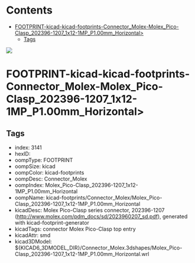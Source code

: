 



Contents
========

* [FOOTPRINT-kicad-kicad-footprints-Connector_Molex-Molex_Pico-Clasp_202396-1207_1x12-1MP_P1.00mm_Horizontal>](#footprint-kicad-kicad-footprints-connector_molex-molex_pico-clasp_202396-1207_1x12-1mp_p100mm_horizontal)
	* [Tags](#tags)
  
![][im]
# FOOTPRINT-kicad-kicad-footprints-Connector_Molex-Molex_Pico-Clasp_202396-1207_1x12-1MP_P1.00mm_Horizontal>

## Tags

- index: 3141
- hexID: 
- oompType: FOOTPRINT
- oompSize: kicad
- oompColor: kicad-footprints
- oompDesc: Connector_Molex
- oompIndex: Molex_Pico-Clasp_202396-1207_1x12-1MP_P1.00mm_Horizontal
- oompName: kicad-footprints/Connector_Molex/Molex_Pico-Clasp_202396-1207_1x12-1MP_P1.00mm_Horizontal
- kicadDesc: Molex Pico-Clasp series connector, 202396-1207 (http://www.molex.com/pdm_docs/sd/2023960207_sd.pdf), generated with kicad-footprint-generator
- kicadTags: connector Molex Pico-Clasp top entry
- kicadAttr: smd
- kicad3DModel: ${KICAD6_3DMODEL_DIR}/Connector_Molex.3dshapes/Molex_Pico-Clasp_202396-1207_1x12-1MP_P1.00mm_Horizontal.wrl



[im]: image.png
